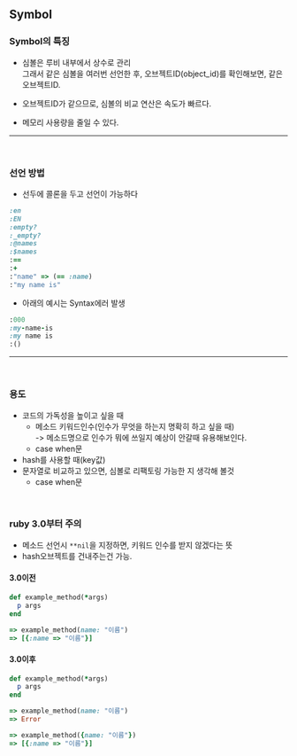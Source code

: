 ## Symbol

### Symbol의 특징

- 심볼은 루비 내부에서 상수로 관리  
  그래서 같은 심볼을 여러번 선언한 후, 오브젝트ID(object_id)를 확인해보면, 같은 오브젝트ID.

- 오브젝트ID가 같으므로, 심볼의 비교 연산은 속도가 빠르다.
- 메모리 사용량을 줄일 수 있다.


---
<br>

### 선언 방법

- 선두에 콜론을 두고 선언이 가능하다

```rb
:en
:EN
:empty?
:_empty?
:@names
:$names
:==
:+
:"name" => (== :name)
:"my name is"
```

- 아래의 예시는 Syntax에러 발생
```rb
:000
:my-name-is
:my name is
:()
```

---
<br>

### 용도

- 코드의 가독성을 높이고 싶을 때
  - 메소드 키워드인수(인수가 무엇을 하는지 명확히 하고 싶을 때)  
    -> 메소드명으로 인수가 뭐에 쓰일지 예상이 안갈때 유용해보인다.
  - case when문
- hash를 사용할 때(key값)
- 문자열로 비교하고 있으면, 심볼로 리팩토링 가능한 지 생각해 볼것
  - case when문

<br>

### ruby 3.0부터 주의

- 메소드 선언시 `**nil`을 지정하면, 키워드 인수를 받지 않겠다는 뜻
- hash오브젝트를 건내주는건 가능.

#### 3.0이전
```rb
def example_method(*args)
  p args
end

=> example_method(name: "이름")
=> [{:name => "이름"}]
```

#### 3.0이후

```rb
def example_method(*args)
  p args
end

=> example_method(name: "이름")
=> Error

=> example_method({name: "이름"})
=> [{:name => "이름"}]
```



